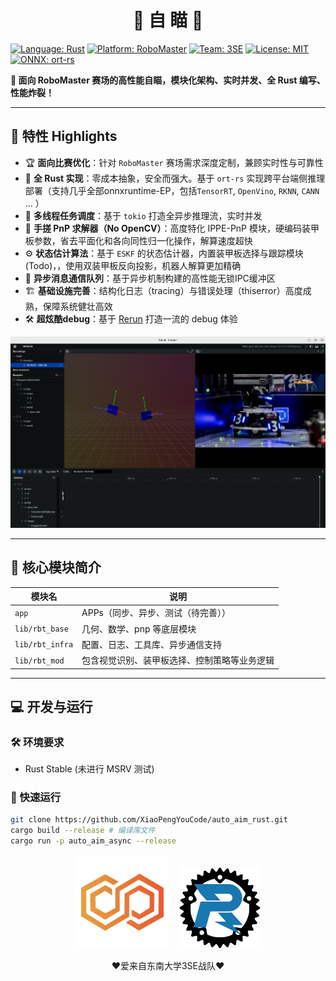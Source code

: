 <div align="center">
  <h1>🤖 自 瞄 🎯</h1>
</div>

[![Language: Rust](https://img.shields.io/badge/Language-Rust-orange?style=for-the-badge&logo=rust&logoColor=white)](https://www.rust-lang.org/ "Rust官方")
[![Platform: RoboMaster](https://img.shields.io/badge/Platform-RoboMaster-blue?style=for-the-badge&logo=robot&logoColor=white)](https://www.robomaster.com/zh-CN/ "RoboMaster官网")
[![Team: 3SE](https://img.shields.io/badge/Team-3SE-red?style=for-the-badge&logo=steam&logoColor=white)](https://space.bilibili.com/1911835891 "3SE战队B站")
[![License: MIT](https://img.shields.io/badge/License-MIT-yellow?style=for-the-badge&logo=opensourceinitiative&logoColor=white)](https://opensource.org/licenses/MIT "MIT协议")
[![ONNX: ort-rs](https://img.shields.io/badge/ONNX-ort--rs-informational?style=for-the-badge&logo=onnx&logoColor=white)](https://github.com/pykeio/ort "Rust ONNX运行时")

**🚀 面向 RoboMaster 赛场的高性能自瞄，模块化架构、实时并发、全 Rust 编写、性能炸裂！**

---

## 🧠 特性 Highlights

- 🏆 **面向比赛优化**：针对 `RoboMaster` 赛场需求深度定制，兼顾实时性与可靠性
- 🦀 **全 Rust 实现**：零成本抽象，安全而强大。基于 `ort-rs` 实现跨平台端侧推理部署（支持几乎全部onnxruntime-EP，包括`TensorRT`, `OpenVino`, `RKNN`, `CANN` ... ）
- 🚦 **多线程任务调度**：基于 `tokio` 打造全异步推理流，实时并发
- 🎯 **手搓 PnP 求解器（No OpenCV）**：高度特化 IPPE-PnP 模块，硬编码装甲板参数，省去平面化和各向同性归一化操作，解算速度超快
- ⚙️ **状态估计算法**：基于 `ESKF` 的状态估计器，内置装甲板选择与跟踪模块(Todo)，，使用双装甲板反向投影，机器人解算更加精确
- 📡 **异步消息通信队列**：基于异步机制构建的高性能无锁IPC缓冲区
- 🏗️ **基础设施完善**：结构化日志（tracing）与错误处理（thiserror）高度成熟，保障系统健壮高效
- 🛠️ **超炫酷debug**：基于 [Rerun](rerun.io) 打造一流的 debug 体验

![rerun-log](docs/rerun-log.png)

---

## 📡 核心模块简介

| 模块名                | 说明                                   |
| ------------------- | -------------------------------------- |
| `app`               | APPs（同步、异步、测试（待完善））             |
| `lib/rbt_base`      | 几何、数学、pnp 等底层模块                     |
| `lib/rbt_infra`     | 配置、日志、工具库、异步通信支持                   |
| `lib/rbt_mod`       | 包含视觉识别、装甲板选择、控制策略等业务逻辑           |

---

## 💻 开发与运行

### 🛠️ 环境要求

- Rust Stable (未进行 MSRV 测试)

### 🚀 快速运行

```bash
git clone https://github.com/XiaoPengYouCode/auto_aim_rust.git
cargo build --release # 编译库文件
cargo run -p auto_aim_async --release
```

<p align="center">
  <img src="assets/3se-logo.png" width="150" alt="3SE Logo"/>&nbsp;&nbsp;&nbsp;
  <img src="assets/robo-rust-logo.svg" width="130" alt="RoboRust Logo"/>
  <p align="center">❤️爱来自东南大学3SE战队❤️</p>
</p>
